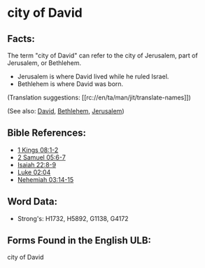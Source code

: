 # city of David

## Facts:

The term "city of David" can refer to the city of Jerusalem, part of Jerusalem, or Bethlehem.

* Jerusalem is where David lived while he ruled Israel.
* Bethlehem is where David was born.

(Translation suggestions: [[rc://en/ta/man/jit/translate-names]])

(See also: [David](../names/david.md), [Bethlehem](../names/bethlehem.md), [Jerusalem](../names/jerusalem.md))

## Bible References:

* [1 Kings 08:1-2](rc://en/tn/help/1ki/08/01)
* [2 Samuel 05:6-7](rc://en/tn/help/2sa/05/06)
* [Isaiah 22:8-9](rc://en/tn/help/isa/22/08)
* [Luke 02:04](rc://en/tn/help/luk/02/04)
* [Nehemiah 03:14-15](rc://en/tn/help/neh/03/14)

## Word Data:

* Strong's: H1732, H5892, G1138, G4172

## Forms Found in the English ULB:

city of David
